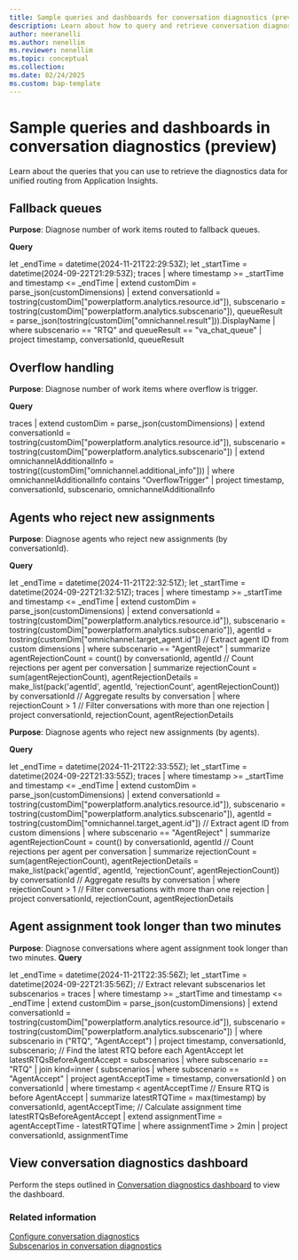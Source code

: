 ```yaml
---
title: Sample queries and dashboards for conversation diagnostics (preview)
description: Learn about how to query and retrieve conversation diagnostics from Application Insights.
author: neeranelli
ms.author: nenellim
ms.reviewer: nenellim
ms.topic: conceptual
ms.collection:
ms.date: 02/24/2025
ms.custom: bap-template
---
```


# Sample queries and dashboards in conversation diagnostics (preview)

Learn about the queries that you can use to retrieve the diagnostics data for unified routing from Application Insights.

## Fallback queues

**Purpose**: Diagnose number of work items routed to fallback queues.

**Query**

let _endTime = datetime(2024-11-21T22:29:53Z);
let _startTime = datetime(2024-09-22T21:29:53Z);
traces
| where timestamp >= _startTime and timestamp <= _endTime
| extend customDim = parse_json(customDimensions)
| extend conversationId = tostring(customDim["powerplatform.analytics.resource.id"]), 
         subscenario = tostring(customDim["powerplatform.analytics.subscenario"]),
         queueResult = parse_json(tostring(customDim["omnichannel.result"])).DisplayName
| where subscenario == "RTQ" and queueResult == "va_chat_queue" 
| project timestamp, conversationId, queueResult

## Overflow handling

**Purpose**: Diagnose number of work items where overflow is trigger.

**Query**

traces
| extend customDim = parse_json(customDimensions)
| extend conversationId = tostring(customDim["powerplatform.analytics.resource.id"]),
         subscenario = tostring(customDim["powerplatform.analytics.subscenario"])
| extend omnichannelAdditionalInfo = tostring((customDim["omnichannel.additional_info"]))
| where omnichannelAdditionalInfo contains "OverflowTrigger"
| project timestamp, conversationId, subscenario, omnichannelAdditionalInfo

## Agents who reject new assignments 
 
**Purpose**: Diagnose agents who reject new assignments (by conversationId).

**Query**

let _endTime = datetime(2024-11-21T22:32:51Z);
let _startTime = datetime(2024-09-22T21:32:51Z);
traces
| where timestamp >= _startTime and timestamp <= _endTime
| extend customDim = parse_json(customDimensions)
| extend conversationId = tostring(customDim["powerplatform.analytics.resource.id"]), 
         subscenario = tostring(customDim["powerplatform.analytics.subscenario"]),
         agentId = tostring(customDim["omnichannel.target_agent.id"]) // Extract agent ID from custom dimensions
| where subscenario == "AgentReject"
| summarize agentRejectionCount = count() by conversationId, agentId // Count rejections per agent per conversation
| summarize rejectionCount = sum(agentRejectionCount), 
            agentRejectionDetails = make_list(pack('agentId', agentId, 'rejectionCount', agentRejectionCount)) 
    by conversationId // Aggregate results by conversation
| where rejectionCount > 1 // Filter conversations with more than one rejection
| project conversationId, rejectionCount, agentRejectionDetails

**Purpose**: Diagnose agents who reject new assignments (by agents).

**Query**

let _endTime = datetime(2024-11-21T22:33:55Z);
let _startTime = datetime(2024-09-22T21:33:55Z);
traces
| where timestamp >= _startTime and timestamp <= _endTime
| extend customDim = parse_json(customDimensions)
| extend conversationId = tostring(customDim["powerplatform.analytics.resource.id"]), 
         subscenario = tostring(customDim["powerplatform.analytics.subscenario"]),
         agentId = tostring(customDim["omnichannel.target_agent.id"]) // Extract agent ID from custom dimensions
| where subscenario == "AgentReject"
| summarize agentRejectionCount = count() by conversationId, agentId // Count rejections per agent per conversation
| summarize rejectionCount = sum(agentRejectionCount), 
            agentRejectionDetails = make_list(pack('agentId', agentId, 'rejectionCount', agentRejectionCount)) 
    by conversationId // Aggregate results by conversation
| where rejectionCount > 1 // Filter conversations with more than one rejection
| project conversationId, rejectionCount, agentRejectionDetails

## Agent assignment took longer than two minutes

**Purpose**: Diagnose conversations where agent assignment took longer than two minutes.
**Query**

let _endTime = datetime(2024-11-21T22:35:56Z);
let _startTime = datetime(2024-09-22T21:35:56Z);
// Extract relevant subscenarios
let subscenarios = traces
| where timestamp >= _startTime and timestamp <= _endTime
| extend customDim = parse_json(customDimensions)
| extend conversationId = tostring(customDim["powerplatform.analytics.resource.id"]),
         subscenario = tostring(customDim["powerplatform.analytics.subscenario"])
| where subscenario in ("RTQ", "AgentAccept")
| project timestamp, conversationId, subscenario;
// Find the latest RTQ before each AgentAccept
let latestRTQsBeforeAgentAccept = subscenarios
| where subscenario == "RTQ"
| join kind=inner (
    subscenarios
    | where subscenario == "AgentAccept"
    | project agentAcceptTime = timestamp, conversationId
) on conversationId
| where timestamp < agentAcceptTime // Ensure RTQ is before AgentAccept
| summarize latestRTQTime = max(timestamp) by conversationId, agentAcceptTime;
// Calculate assignment time
latestRTQsBeforeAgentAccept
| extend assignmentTime = agentAcceptTime - latestRTQTime
| where assignmentTime > 2min
| project conversationId, assignmentTime


## View conversation diagnostics dashboard

Perform the steps outlined in [Conversation diagnostics dashboard](https://github.com/microsoft/Dynamics-365-FastTrack-Implementation-Assets/tree/master/Customer%20Service/ComponentLibrary/AppInsights-Telemetry/ConversationDiagnostics) to view the dashboard.


### Related information

[Configure conversation diagnostics](configure-conversation-diagnostics.md)  
[Subscenarios in conversation diagnostics](conversation-diagnostics-subscenarios.md)  